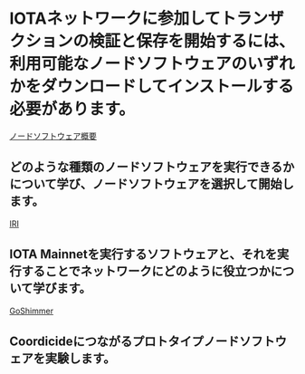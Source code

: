 # IOTAネットワークに参加してトランザクションの検証と保存を開始するには、利用可能なノードソフトウェアのいずれかをダウンロードしてインストールする必要があります。

[ノードソフトウェア概要](/node-software/0.1/introduction/overview.md)
## どのような種類のノードソフトウェアを実行できるかについて学び、ノードソフトウェアを選択して開始します。

[IRI](/node-software/0.1/iri/introduction/overview.md)
## IOTA Mainnetを実行するソフトウェアと、それを実行することでネットワークにどのように役立つかについて学びます。

[GoShimmer](/node-software/0.1/goshimmer/introduction/overview.md)
## Coordicideにつながるプロトタイプノードソフトウェアを実験します。
